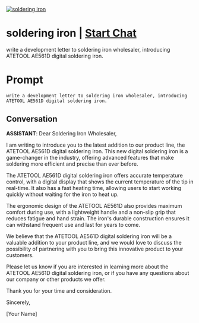 
[![soldering iron](https://flow-prompt-covers.s3.us-west-1.amazonaws.com/icon/realistic/real_9.png)](https://gptcall.net/chat.html?data=%7B%22contact%22%3A%7B%22id%22%3A%22YEwWpI5484T1Dv8Xj-A2X%22%2C%22flow%22%3Atrue%7D%7D)
# soldering iron | [Start Chat](https://gptcall.net/chat.html?data=%7B%22contact%22%3A%7B%22id%22%3A%22YEwWpI5484T1Dv8Xj-A2X%22%2C%22flow%22%3Atrue%7D%7D)
write a development letter to soldering iron wholesaler, introducing ATETOOL AE561D digital soldering iron.

# Prompt

```
write a development letter to soldering iron wholesaler, introducing ATETOOL AE561D digital soldering iron.
```

## Conversation

**ASSISTANT**: Dear Soldering Iron Wholesaler,



I am writing to introduce you to the latest addition to our product line, the ATETOOL AE561D digital soldering iron. This new digital soldering iron is a game-changer in the industry, offering advanced features that make soldering more efficient and precise than ever before.



The ATETOOL AE561D digital soldering iron offers accurate temperature control, with a digital display that shows the current temperature of the tip in real-time. It also has a fast heating time, allowing users to start working quickly without waiting for the iron to heat up.



The ergonomic design of the ATETOOL AE561D also provides maximum comfort during use, with a lightweight handle and a non-slip grip that reduces fatigue and hand strain. The iron's durable construction ensures it can withstand frequent use and last for years to come.



We believe that the ATETOOL AE561D digital soldering iron will be a valuable addition to your product line, and we would love to discuss the possibility of partnering with you to bring this innovative product to your customers.



Please let us know if you are interested in learning more about the ATETOOL AE561D digital soldering iron, or if you have any questions about our company or other products we offer.



Thank you for your time and consideration.



Sincerely,

[Your Name]


